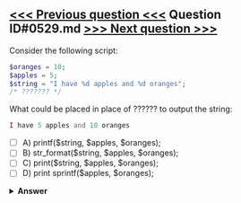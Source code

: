 [<<< Previous question <<<](0528.md)   Question ID#0529.md   [>>> Next question >>>](0530.md)
---

Consider the following script:
```php
$oranges = 10;
$apples = 5;
$string = "I have %d apples and %d oranges";
/* ??????? */
```
What could be placed in place of ?????? to output the string:
```php
I have 5 apples and 10 oranges
```

- [ ] A) printf($string, $apples, $oranges);
- [ ] B) str_format($string, $apples, $oranges);
- [ ] C) print($string, $apples, $oranges);
- [ ] D) print sprintf($apples, $oranges);

<details><summary><b>Answer</b></summary>
<p>
  Answer: <strong>A</strong>
</p>
</details>
